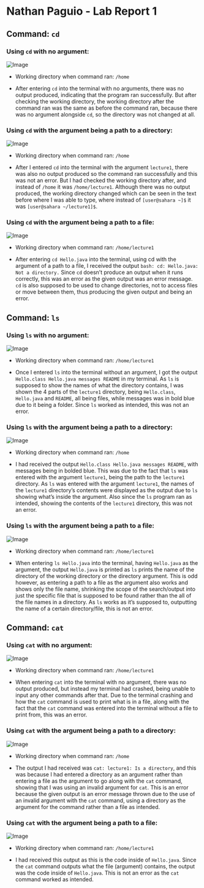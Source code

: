 # Nathan Paguio - Lab Report 1
## **Command:** `cd` 

### **Using** `cd` **with no argument:**

![Image](CDnoargs.png)

 - Working directory when command ran: `/home`

 - After entering `cd` into the terminal with no arguments, there was no output produced, indicating that the program ran successfully. But after checking the working directory, the working directory after the command ran was the same as before the command ran, because there was no argument alongside `cd`, so the directory was not changed at all.






### **Using** `cd` **with the argument being a path to a directory:**

![Image](CDdirectargs.png)

 - Working directory when command ran: `/home`

 - After I entered `cd` into the terminal with the argument `lecture1`, there was also no output produced so the command ran successfully and this was not an error. But I had checked the working directory after, and instead of `/home` it was `/home/lecture1`. Although there was no output produced, the working directory changed which can be seen in the text before where I was able to type, where instead of `[user@sahara ~]$` it was `[user@sahara ~/lecture1]$`.


### **Using** `cd` **with the argument being a path to a file:**

![Image](CDfileargs.png)

 - Working directory when command ran: `/home/lecture1`

 - After entering `cd Hello.java` into the terminal, using cd with the argument of a path to a file, I received the output `bash: cd: Hello.java: Not a directory.` Since `cd` doesn’t produce an output when it runs correctly, this was an error as the given output was an error message. `cd` is also supposed to be used to change directories, not to access files or move between them, thus producing the given output and being an error.


## **Command:** `ls`

### **Using** `ls` **with no argument:**

![Image](LSnoargs.png)

 - Working directory when command ran: `/home/lecture1`

 - Once I entered `ls` into the terminal without an argument, I got the output `Hello.class Hello.java messages README` in my terminal. As `ls` is supposed to show the names of what the directory contains, I was shown the 4 parts of the `lecture1` directory, being `Hello.class`, `Hello.java` and `README`, all being files, while messages was in bold blue due to it being a folder. Since `ls` worked as intended, this was not an error.

### **Using** `ls` **with the argument being a path to a directory:**

![Image](LSdirectargs.png)

 - Working directory when command ran: `/home`

 - I had received the output `Hello.class Hello.java messages README`, with messages being in bolded blue. This was due to the fact that `ls` was entered with the argument `lecture1`, being the path to the `lecture1` directory. As `ls` was entered with the argument `lecture1`, the names of the `lecture1` directory’s contents were displayed as the output due to `ls` showing what’s inside the argument. Also since the `ls` program ran as intended, showing the contents of the `lecture1` directory, this was not an error.

### **Using** `ls` **with the argument being a path to a file:**

![Image](LSfileargs.png)

 - Working directory when command ran: `/home/lecture1`

 - When entering `ls Hello.java` into the terminal, having `Hello.java` as the argument, the output `Hello.java` is printed as `ls` prints the name of the directory of the working directory or the directory argument. This is odd however, as entering a path to a file as the argument also works and shows only the file name, shrinking the scope of the search/output into just the specific file that is supposed to be found rather than the all of the file names in a directory. As `ls` works as it’s supposed to, outputting the name of a certain directory/file, this is not an error.


## **Command:** `cat`

### **Using** `cat` **with no argument:**

![Image](CATnoargs.png)

 - Working directory when command ran: `/home/lecture1`

 - When entering `cat` into the terminal with no argument, there was no output produced, but instead my terminal had crashed, being unable to input any other commands after that. Due to the terminal crashing and how the `cat` command is used to print what is in a file, along with the fact that the `cat` command was entered into the terminal without a file to print from, this was an error.

### **Using** `cat` **with the argument being a path to a directory:**

![Image](CATdirectargs.png)

 - Working directory when command ran: `/home`

 - The output I had received was `cat: lecture1: Is a directory`, and this was because I had entered a directory as an argument rather than entering a file as the argument to go along with the `cat` command, showing that I was using an invalid argument for `cat`. This is an error because the given output is an error message thrown due to the use of an invalid argument with the `cat` command, using a directory as the argument for the command rather than a file as intended.


### **Using** `cat` **with the argument being a path to a file:**

![Image](CATfileargs.png)

 - Working directory when command ran: `/home/lecture1`

 - I had received this output as this is the code inside of `Hello.java`. Since the `cat` command outputs what the file (argument) contains, the output was the code inside of `Hello.java`. This is not an error as the `cat` command worked as intended.



